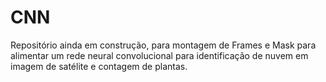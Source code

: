 # CNN
Repositório ainda em construção, para montagem de Frames e Mask para alimentar um rede neural convolucional para identificação de nuvem em imagem de satélite e contagem de plantas.
